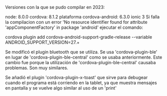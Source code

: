 Versiones con la que se pudo compilar en 2023:

node: 8.0.0
cordova: 8.1.2
plataforma cordova-android: 6.3.0
ionic 3
Si falla la compilacion con un error 'No resource identifier found for attribute 'appComponentFactory' in package 'android' ejecutar el comando:

cordova plugin add cordova-android-support-gradle-release --variable ANDROID_SUPPORT_VERSION=27.+

Se modificó el plugin bluetooth que se utiliza. Se usa 'cordova-plugin-ble' en lugar de 'cordova-plugin-ble-central' como se usaba anteriormente. Este cambio fue porque la utilización de 
'cordova-plugin-ble-central' causaba problemas. Son muy similares.	

Se añadió el plugin 'cordova-plugin-x-toast' que sirve para debugear cuando el programa está
corriendo en la tablet, ya que muestra mensajes en pantalla y se vuelve algo similar al uso de un 'print'
